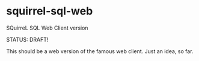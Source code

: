 # squirrel-sql-web
SQuirreL SQL Web Client version

STATUS: DRAFT!


This should be a web version of the famous web client. Just an idea, so far.